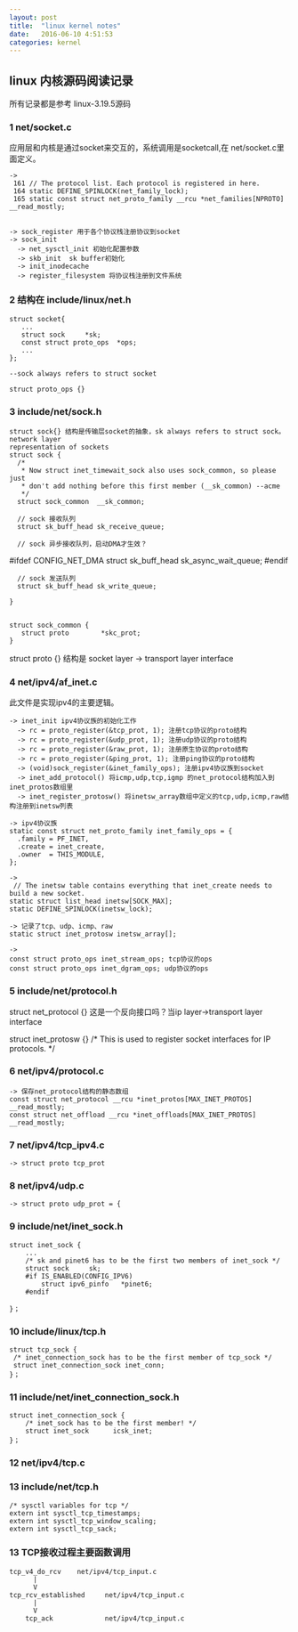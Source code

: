 ```yaml
---
layout: post
title:  "linux kernel notes"
date:   2016-06-10 4:51:53
categories: kernel
---
```

## linux 内核源码阅读记录

所有记录都是参考 linux-3.19.5源码

### 1 net/socket.c

  应用层和内核是通过socket来交互的，系统调用是socketcall,在 net/socket.c里面定义。

    ->
     161 // The protocol list. Each protocol is registered in here. 
     164 static DEFINE_SPINLOCK(net_family_lock);
     165 static const struct net_proto_family __rcu *net_families[NPROTO] __read_mostly;


    -> sock_register 用于各个协议栈注册协议到socket
    -> sock_init
      -> net_sysctl_init 初始化配置参数
      -> skb_init  sk buffer初始化
      -> init_inodecache
      -> register_filesystem 将协议栈注册到文件系统

### 2  结构在 include/linux/net.h

    struct socket{
       ...
       struct sock     *sk;
       const struct proto_ops  *ops;
       ...
    };

    --sock always refers to struct socket

    struct proto_ops {}

### 3 include/net/sock.h

    struct sock{} 结构是传输层socket的抽象，sk always refers to struct sock。network layer 
    representation of sockets
    struct sock {
      /*
       * Now struct inet_timewait_sock also uses sock_common, so please just
       * don't add nothing before this first member (__sk_common) --acme
       */
      struct sock_common  __sk_common;
	  
	  // sock 接收队列
	  struct sk_buff_head sk_receive_queue;
	  
	  // sock 异步接收队列，启动DMA才生效？
 #ifdef CONFIG_NET_DMA
      struct sk_buff_head sk_async_wait_queue;
 #endif
	  
	  // sock 发送队列
	  struct sk_buff_head sk_write_queue;
	  
    }


    struct sock_common {
       struct proto        *skc_prot;
    }
struct proto {} 结构是 socket layer -> transport layer interface



### 4 net/ipv4/af_inet.c
  
  此文件是实现ipv4的主要逻辑。

    -> inet_init ipv4协议族的初始化工作
      -> rc = proto_register(&tcp_prot, 1); 注册tcp协议的proto结构
      -> rc = proto_register(&udp_prot, 1); 注册udp协议的proto结构
      -> rc = proto_register(&raw_prot, 1); 注册原生协议的proto结构
      -> rc = proto_register(&ping_prot, 1); 注册ping协议的proto结构
      -> (void)sock_register(&inet_family_ops); 注册ipv4协议族到socket
      -> inet_add_protocol() 将icmp,udp,tcp,igmp 的net_protocol结构加入到inet_protos数组里
      -> inet_register_protosw() 将inetsw_array数组中定义的tcp,udp,icmp,raw结构注册到inetsw列表

    -> ipv4协议族 
    static const struct net_proto_family inet_family_ops = {
      .family = PF_INET,
      .create = inet_create,
      .owner  = THIS_MODULE,
    };

    -> 
     // The inetsw table contains everything that inet_create needs to build a new socket.
    static struct list_head inetsw[SOCK_MAX];
    static DEFINE_SPINLOCK(inetsw_lock);
    
    -> 记录了tcp、udp、icmp、raw
    static struct inet_protosw inetsw_array[];

    ->
    const struct proto_ops inet_stream_ops; tcp协议的ops
    const struct proto_ops inet_dgram_ops; udp协议的ops

### 5 include/net/protocol.h

struct net_protocol {} 这是一个反向接口吗？当ip layer->transport layer interface

struct inet_protosw {} /* This is used to register socket interfaces for IP protocols.  */

### 6 net/ipv4/protocol.c

    -> 保存net_protocol结构的静态数组
    const struct net_protocol __rcu *inet_protos[MAX_INET_PROTOS] __read_mostly;
    const struct net_offload __rcu *inet_offloads[MAX_INET_PROTOS] __read_mostly;

### 7 net/ipv4/tcp_ipv4.c
    -> struct proto tcp_prot
    
### 8 net/ipv4/udp.c
    -> struct proto udp_prot = {

### 9 include/net/inet_sock.h

    struct inet_sock {
        ...
        /* sk and pinet6 has to be the first two members of inet_sock */
        struct sock     sk;
        #if IS_ENABLED(CONFIG_IPV6)
            struct ipv6_pinfo   *pinet6;
        #endif

    }；
### 10 include/linux/tcp.h

    struct tcp_sock {
     /* inet_connection_sock has to be the first member of tcp_sock */
     struct inet_connection_sock inet_conn;
    }；

### 11 include/net/inet_connection_sock.h 

    struct inet_connection_sock {
        /* inet_sock has to be the first member! */
        struct inet_sock      icsk_inet;
    }；

### 12 net/ipv4/tcp.c

### 13 include/net/tcp.h

    /* sysctl variables for tcp */
    extern int sysctl_tcp_timestamps;
    extern int sysctl_tcp_window_scaling;
    extern int sysctl_tcp_sack;


### 13 TCP接收过程主要函数调用

    tcp_v4_do_rcv    net/ipv4/tcp_input.c
          |
	      V
    tcp_rcv_established     net/ipv4/tcp_input.c
	      |
		  V
        tcp_ack             net/ipv4/tcp_input.c 
	
